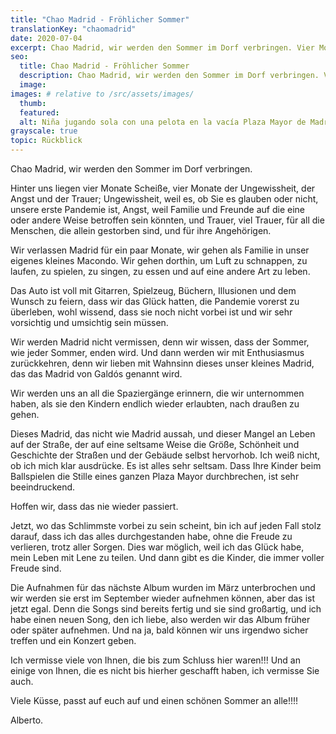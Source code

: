 ```yaml
---
title: "Chao Madrid - Fröhlicher Sommer"
translationKey: "chaomadrid"
date: 2020-07-04
excerpt: Chao Madrid, wir werden den Sommer im Dorf verbringen. Vier Monate voller Scheiße, vier Monate voller Ungewissheit, Angst und Trauer bleiben in der Erinnerung zurück.
seo:
  title: Chao Madrid - Fröhlicher Sommer
  description: Chao Madrid, wir werden den Sommer im Dorf verbringen. Vier Monate voller Scheiße, vier Monate voller Ungewissheit, Angst und Trauer bleiben in der Erinnerung zurück.
  image:
images: # relative to /src/assets/images/
  thumb:
  featured:
  alt: Niña jugando sola con una pelota en la vacía Plaza Mayor de Madrid
grayscale: true
topic: Rückblick
---
```


Chao Madrid, wir werden den Sommer im Dorf verbringen.

Hinter uns liegen vier Monate Scheiße, vier Monate der Ungewissheit, der Angst und der Trauer; Ungewissheit, weil es, ob Sie es glauben oder nicht, unsere erste Pandemie ist, Angst, weil Familie und Freunde auf die eine oder andere Weise betroffen sein könnten, und Trauer, viel Trauer, für all die Menschen, die allein gestorben sind, und für ihre Angehörigen.

Wir verlassen Madrid für ein paar Monate, wir gehen als Familie in unser eigenes kleines Macondo. Wir gehen dorthin, um Luft zu schnappen, zu laufen, zu spielen, zu singen, zu essen und auf eine andere Art zu leben.

Das Auto ist voll mit Gitarren, Spielzeug, Büchern, Illusionen und dem Wunsch zu feiern, dass wir das Glück hatten, die Pandemie vorerst zu überleben, wohl wissend, dass sie noch nicht vorbei ist und wir sehr vorsichtig und umsichtig sein müssen.

Wir werden Madrid nicht vermissen, denn wir wissen, dass der Sommer, wie jeder Sommer, enden wird. Und dann werden wir mit Enthusiasmus zurückkehren, denn wir lieben mit Wahnsinn dieses unser kleines Madrid, das das Madrid von Galdós genannt wird.

Wir werden uns an all die Spaziergänge erinnern, die wir unternommen haben, als sie den Kindern endlich wieder erlaubten, nach draußen zu gehen.

Dieses Madrid, das nicht wie Madrid aussah, und dieser Mangel an Leben auf der Straße, der auf eine seltsame Weise die Größe, Schönheit und Geschichte der Straßen und der Gebäude selbst hervorhob. Ich weiß nicht, ob ich mich klar ausdrücke. Es ist alles sehr seltsam. Dass Ihre Kinder beim Ballspielen die Stille eines ganzen Plaza Mayor durchbrechen, ist sehr beeindruckend.

Hoffen wir, dass das nie wieder passiert.

Jetzt, wo das Schlimmste vorbei zu sein scheint, bin ich auf jeden Fall stolz darauf, dass ich das alles durchgestanden habe, ohne die Freude zu verlieren, trotz aller Sorgen. Dies war möglich, weil ich das Glück habe, mein Leben mit Lene zu teilen. Und dann gibt es die Kinder, die immer voller Freude sind.

Die Aufnahmen für das nächste Album wurden im März unterbrochen und wir werden sie erst im September wieder aufnehmen können, aber das ist jetzt egal. Denn die Songs sind bereits fertig und sie sind großartig, und ich habe einen neuen Song, den ich liebe, also werden wir das Album früher oder später aufnehmen. Und na ja, bald können wir uns irgendwo sicher treffen und ein Konzert geben.

Ich vermisse viele von Ihnen, die bis zum Schluss hier waren!!! Und an einige von Ihnen, die es nicht bis hierher geschafft haben, ich vermisse Sie auch.

Viele Küsse, passt auf euch auf und einen schönen Sommer an alle!!!!

Alberto.
